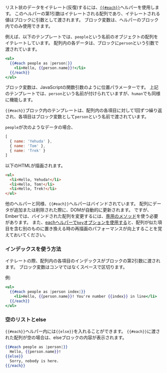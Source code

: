 <!--
To iterate over a list of items, use the
[`{{#each}}`](https://www.emberjs.com/api/ember/release/classes/Ember.Templates.helpers/methods/if?anchor=each)
helper. The first argument to this helper is the array to be iterated, and
the value being iterated is yielded as a block param. Block params are only
available inside the block of their helper.
-->

リスト状のデータをイテレート(反復)するには、[`{{#each}}`](https://www.emberjs.com/api/ember/release/classes/Ember.Templates.helpers/methods/if?anchor=each)ヘルパーを使用します。
このヘルパーの第1引数はイテレートされる配列であり、イテレートされる値はブロックに引数として渡されます。
ブロック変数は、ヘルパーのブロック内でのみ使用できます。

<!--
For example, this template iterates an array named `people` that contains
objects. Each item in the array is provided as the block param `person`.
-->

例えば、以下のテンプレートでは、`people`という名前のオブジェクトの配列をイテレートしています。
配列内の各データは、ブロックに`person`という引数で渡されています。


```handlebars
<ul>
  {{#each people as |person|}}
    <li>Hello, {{person.name}}!</li>
  {{/each}}
</ul>
```

<!--
Block params, like function arguments in JavaScript, are positional. `person`
is what each item is named in the above template, but `human` would work just
as well.
-->

ブロック変数は、JavaScriptの関数引数のように位置パラメーターです。
上記のテンプレートでは、`person`という名前が付けられていますが、`human`でも同様に機能します。

<!--
The template inside of the `{{#each}}` block will be repeated once for
each item in the array, with the each item set to the `person` block param.
-->

`{{#each}}`ブロック内のテンプレートは、配列内の各項目に対して1回ずつ繰り返され、各項目はブロック変数として`person`という名前で渡されています。

<!--
Given an input array like:
-->

`people`が次のようなデータの場合、

```js
[
  { name: 'Yehuda' },
  { name: 'Tom' },
  { name: 'Trek' }
]
```

<!--
The above template will render HTML like this:
-->

以下のHTMLが描画されます。


```html
<ul>
  <li>Hello, Yehuda!</li>
  <li>Hello, Tom!</li>
  <li>Hello, Trek!</li>
</ul>
```

<!--
Like other helpers, the `{{#each}}` helper is bound.  If a new item is added to
or removed from the iterated array, the DOM will be updated without having to
write any additional code. That said, Ember requires that you use [special
methods](../../object-model/enumerables/#toc_use-of-observable-methods-and-properties)
to update bound arrays. Also be aware that [using the `key` option with an each
helper](https://www.emberjs.com/api/ember/release/classes/Ember.Templates.helpers/methods/if?anchor=each)
can improve re-render performance when an array is replaced with another
containing similar items.
-->

他のヘルパーと同様、`{{#each}}`ヘルパーはバインドされています。
配列にデータが追加または削除された際に、DOMが自動的に更新されます。
ですが、Emberでは、バインドされた配列を変更するには、[専用のメソッド](../../object-model/enumerables/#toc_use-of-observable-methods-and-properties)を使う必要があります。
また、[eachヘルパーで`key`オプションを使用する](https://www.emberjs.com/api/ember/release/classes/Ember.Templates.helpers/methods/if?anchor=each)と、配列が似た項目を含む別のものに置き換える時の再描画のパフォーマンスが向上することを覚えておいてください。


<!--
### Accessing an item's `index`
-->

### インデックスを使う方法

<!--
During iteration, the index of each item in the array is provided as a second
block param. Block params are space-separated, without commas. For example:
-->

イテレートの際、配列内の各項目のインデックスがブロックの第2引数に渡されます。
ブロック変数はコンマではなくスペースで区切ります。

例:

```handlebars
<ul>
  {{#each people as |person index|}}
    <li>Hello, {{person.name}}! You're number {{index}} in line</li>
  {{/each}}
</ul>
```

### 空のリストとelse

<!--
The [`{{#each}}`](https://www.emberjs.com/api/ember/release/classes/Ember.Templates.helpers/methods/if?anchor=each)
helper can have a corresponding `{{else}}`. The contents of this block will
render if the array passed to `{{#each}}` is empty:
-->

`{{#each}}`ヘルパー内には`{{else}}`を入れることができます。
`{{#each}}`に渡された配列が空の場合は、elseブロックの内容が表示されます。

```handlebars
{{#each people as |person|}}
  Hello, {{person.name}}!
{{else}}
  Sorry, nobody is here.
{{/each}}
```
